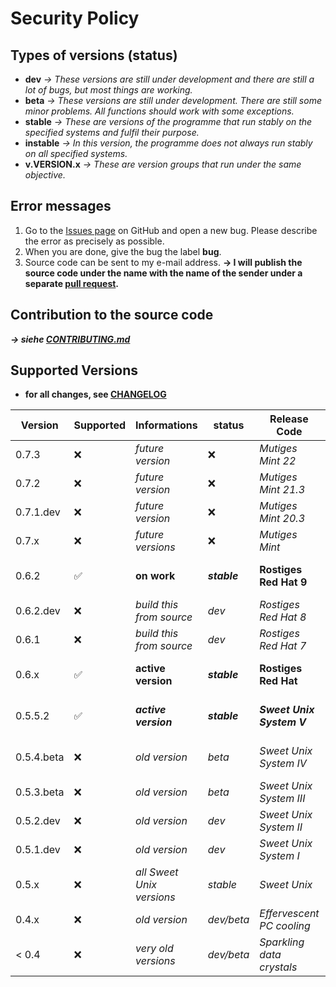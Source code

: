 # Security Policy
## Types of versions (status)
- **dev** *→ These versions are still under development and there are still a lot of bugs, but most things are working.*
- **beta** *→ These versions are still under development. There are still some minor problems. All functions should work with some exceptions.*
- **stable** *→ These are versions of the programme that run stably on the specified systems and fulfil their purpose.*
- **instable** *→ In this version, the programme does not always run stably on all specified systems.*
- **v.VERSION.x** *→ These are version groups that run under the same objective.*

## Error messages 
1. Go to the [Issues page](https://github.com/NachtsternBuild/fastboot-assistant/issues) on GitHub and open a new bug. Please describe the error as precisely as possible. 
2. When you are done, give the bug the label **bug**. 
3. Source code can be sent to my e-mail address. **→ I will publish the source code under the name with the name of the sender under a separate [pull request](https://github.com/NachtsternBuild/fastboot-assistant/pulls).**

## Contribution to the source code
***→ siehe [CONTRIBUTING.md](https://github.com/NachtsternBuild/fastboot-assistant/blob/main/CONTRIBUTING.md)*** 

## Supported Versions
- **for all changes, see [CHANGELOG](https://github.com/NachtsternBuild/fastboot-assistant/tree/main/CHANGELOG)**

| Version     | Supported          | Informations                 | status            | Release Code                 | For the operating systems (OS)                             | Packages               |
| ----------- | ------------------ | ---------------------------- | ----------------- | ---------------------------- | ---------------------------------------------------------- | ---------------------- |
| 0.7.3       | :x:                | *future version*             | :x:               | *Mutiges Mint 22*            | :x:                                                        | :x:                    |
| 0.7.2       | :x:                | *future version*             | :x:               | *Mutiges Mint 21.3*          | :x:                                                        | :x:                    |
| 0.7.1.dev   | :x:                | *future version*             | :x:               | *Mutiges Mint 20.3*          | :x:                                                        | :x:                    |
| 0.7.x       | :x:                | *future versions*            | :x:               | *Mutiges Mint*               | :x:                                                        | :x:                    | 
| 0.6.2       | :white_check_mark: | **on work**                  | ***stable***      | **Rostiges Red Hat 9**       | **Linux (Debian/Ubuntu/Fedora/RHEL), Windows via WSL**     | **DEB, RPM, Zip**      |    
| 0.6.2.dev   | :x:                | *build this from source*     | *dev*             | *Rostiges Red Hat 8*         | *Linux (Debian/Ubuntu)*                                    | :x:                    |  
| 0.6.1       | :x:                | *build this from source*     | *dev*             | *Rostiges Red Hat 7*         | *Linux (Debian/Ubuntu)*                                    | :x:                    |
| 0.6.x       | :white_check_mark: | **active version**           | ***stable***      | **Rostiges Red Hat**         | **Linux (Debian/Ubuntu/Fedora/RHEL), Windows via WSL)**    | **DEB, RPM, Zip**      |
| 0.5.5.2     | :white_check_mark: | ***active version***         | ***stable***      | ***Sweet Unix System V***    | ***Linux (Debian/Ubuntu/Fedora/RHEL), Windows via WSL***   | ***DEB, RPM, Zip***    |
| 0.5.4.beta  | :x:                | *old version*                | *beta*            | *Sweet Unix System IV*       | *Linux (Debian/Ubuntu/Fedora/RHEL), Windows via WSL*       | *DEB, RPM, Zip*        |
| 0.5.3.beta  | :x:                | *old version*                | *beta*            | *Sweet Unix System III*      | *Linux (Debian/Ubuntu/Fedora/RHEL)*                        | *DEB, RPM*             |
| 0.5.2.dev   | :x:                | *old version*                | *dev*             | *Sweet Unix System II*       | *Linux (Debian/Ubuntu)*                                    | *DEB*                  |
| 0.5.1.dev   | :x:                | *old version*                | *dev*             | *Sweet Unix System I*        | *Linux (Debian/Ubuntu)*                                    | *DEB*                  |
| 0.5.x       | :x:                | *all Sweet Unix versions*    | *stable*          | *Sweet Unix*                 | *Linux (Debian/Ubuntu/Fedora/RHEL)*                        | *DEB, RPM*             |
| 0.4.x       | :x:                | *old version*                | *dev/beta*        | *Effervescent PC cooling*    | *Linux (Debian/Ubuntu)*                                    | *Zip*                  |   
| < 0.4       | :x:                | *very old versions*          | *dev/beta*        | *Sparkling data crystals*    | *Linux (Debian/Ubuntu)*                                    | *Zip*                  |
